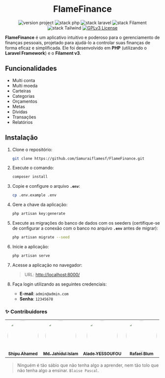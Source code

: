 <h1 align="center"> FlameFinance </h1>
<p align="center">
	<img src="https://img.shields.io/badge/version project-1.0-brightgreen" alt="version project">
    <img src="https://img.shields.io/badge/Php-8.1-informational" alt="stack php">
    <img src="https://img.shields.io/badge/Laravel-10.46-informational&color=brightgreen" alt="stack laravel">
    <img src="https://img.shields.io/badge/Filament-3.2-informational" alt="stack Filament">
    <img src="https://img.shields.io/badge/TailwindCss-3.1-informational" alt="stack Tailwind">
	<a href="https://opensource.org/licenses/GPL-3.0">
		<img src="https://img.shields.io/badge/license-MIT-blue.svg" alt="GPLv3 License">
	</a>
</p>

**FlameFinance** é um aplicativo intuitivo e poderoso para o gerenciamento de finanças pessoais, projetado para ajudá-lo a controlar suas finanças de forma eficaz e simplificada. Ele foi desenvolvido em **PHP** (utilizando o **Laravel Framework**) e o **Filament v3**.

## **Funcionalidades**
- Multi conta  
- Multi moeda  
- Carteiras  
- Categorias  
- Orçamentos  
- Metas  
- Dívidas  
- Transações  
- Relatórios  

## **Instalação**
1. Clone o repositório:  
   ```bash
   git clone https://github.com/Samuraiflamesf/FlameFinance.git
   ```

2. Execute o comando:  
   ```bash
   composer install
   ```

3. Copie e configure o arquivo **`.env`**:  
   ```bash
   cp .env.example .env
   ```

4. Gere a chave da aplicação:  
   ```bash
   php artisan key:generate
   ```

5. Execute as migrações do banco de dados com os seeders (certifique-se de configurar a conexão com o banco no arquivo **`.env`** antes de migrar):  
   ```bash
   php artisan migrate --seed
   ```

6. Inicie a aplicação:  
   ```bash
   php artisan serve
   ```

7. Acesse a aplicação no navegador:  
   > URL: [http://localhost:8000/](http://localhost:8000/)

8. Faça login utilizando as seguintes credenciais:  
   - **E-mail**: `admin@admin.com`  
   - **Senha**: `12345678`  


### :sparkles: Contribuidores
<table>
  <tr>
    <td align="center"><a href="https://github.com/Shipu">
        <img style="border-radius: 50%;" src="https://avatars.githubusercontent.com/u/4118421?v=4" width="100px;" alt=""/>
    <br /><sub><b>Shipu Ahamed</b></sub></a></td>    
    <td align="center"><a href="https://github.com/shojibflamon">
        <img style="border-radius: 50%;" src="https://avatars.githubusercontent.com/u/5617542?v=4" width="100px;" alt=""/>
    <br /><sub><b>Md. Jahidul Islam</b></sub></a></td>   
    <td align="center"><a href="https://github.com/devalade">
        <img style="border-radius: 50%;" src="https://avatars.githubusercontent.com/u/74435372?v=4" width="100px;" alt=""/>
    <br /><sub><b>Alade YESSOUFOU</b></sub></a></td>    
    <td align="center"><a href="https://github.com/RafaelBlum">
        <img style="border-radius: 50%;" src="https://avatars.githubusercontent.com/u/41844692?v=4" width="100px;" alt=""/>
    <br /><sub><b>Rafael Blum</b></sub></a></td> 
  </tr>
</table>

> Ninguém é tão sábio que não tenha algo a aprender, nem tão tolo que não tenha algo a ensinar. `Blaise Pascal`.
